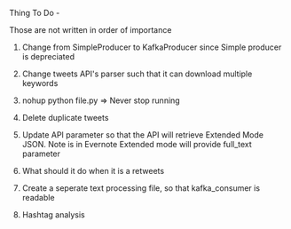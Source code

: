 Thing To Do - 

Those are not written in order of importance

1. Change from SimpleProducer to KafkaProducer since Simple producer is depreciated

2. Change tweets API's parser such that it can download multiple keywords

3. nohup python file.py => Never stop running

4. Delete duplicate tweets

5. Update API parameter so that the API will retrieve Extended Mode JSON. Note is in Evernote
    Extended mode will provide full_text parameter
    
6. What should it do when it is a retweets

7.  Create a seperate text processing file, so that kafka_consumer is readable

8. Hashtag analysis 
